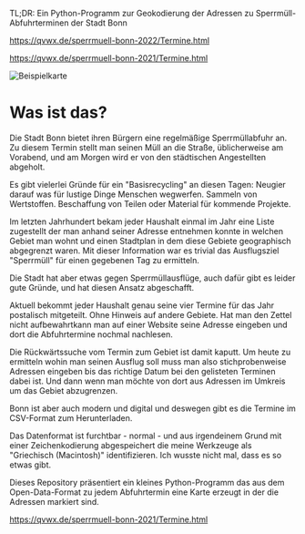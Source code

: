 TL;DR: Ein Python-Programm zur Geokodierung der Adressen zu Sperrmüll-Abfuhrterminen der Stadt Bonn

https://qvwx.de/sperrmuell-bonn-2022/Termine.html

https://qvwx.de/sperrmuell-bonn-2021/Termine.html

![Beispielkarte](https://marian-aldenhoevel.de/wp-content/uploads/2021/09/Sperrmuell.jpg)

# Was ist das?

Die Stadt Bonn bietet ihren Bürgern eine regelmäßige Sperrmüllabfuhr an. Zu diesem Termin stellt man seinen Müll
an die Straße, üblicherweise am Vorabend, und am Morgen wird er von den städtischen Angestellten abgeholt.

Es gibt vielerlei Gründe für ein "Basisrecycling" an diesen Tagen: Neugier darauf was für lustige Dinge Menschen
wegwerfen. Sammeln von Wertstoffen. Beschaffung von Teilen oder Material für kommende Projekte.

Im letzten Jahrhundert bekam jeder Haushalt einmal im Jahr eine Liste zugestellt der man anhand seiner Adresse
entnehmen konnte in welchen Gebiet man wohnt und einen Stadtplan in dem diese Gebiete geographisch abgegrenzt
waren. Mit dieser Information war es trivial das Ausflugsziel "Sperrmüll" für einen gegebenen Tag zu ermitteln.

Die Stadt hat aber etwas gegen Sperrmüllausflüge, auch dafür gibt es leider gute Gründe, und hat diesen 
Ansatz abgeschafft.

Aktuell bekommt jeder Haushalt genau seine vier Termine für das Jahr postalisch mitgeteilt. Ohne Hinweis auf
andere Gebiete. Hat man den Zettel nicht aufbewahrtkann man auf einer Website seine Adresse eingeben und dort 
die Abfuhrtermine nochmal nachlesen. 

Die Rückwärtssuche vom Termin zum Gebiet ist damit kaputt. Um heute zu ermitteln wohin man seinen Ausflug soll
muss man also stichprobenweise Adressen eingeben bis das richtige Datum bei den gelisteten Terminen dabei ist. 
Und dann wenn man möchte von dort aus Adressen im Umkreis um das Gebiet abzugrenzen.

Bonn ist aber auch modern und digital und deswegen gibt es die Termine im CSV-Format zum Herunterladen.

Das Datenformat ist furchtbar - normal - und aus irgendeinem Grund mit einer Zeichenkodierung abgespeichert 
die meine Werkzeuge als "Griechisch (Macintosh)" identifizieren. Ich wusste nicht mal, dass es so etwas gibt.

Dieses Repository präsentiert ein kleines Python-Programm das aus dem Open-Data-Format zu jedem Abfuhrtermin
eine Karte erzeugt in der die Adressen markiert sind.

https://qvwx.de/sperrmuell-bonn-2021/Termine.html
